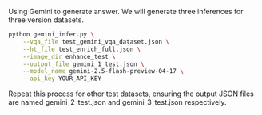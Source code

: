 Using Gemini to generate answer. We will generate three inferences for three version datasets.
```bash
python gemini_infer.py \
    --vqa_file test_gemini_vqa_dataset.json \
    --ht_file test_enrich_full.json \
    --image_dir enhance_test \
    --output_file gemini_1_test.json \
    --model_name gemini-2.5-flash-preview-04-17 \
    --api_key YOUR_API_KEY
```
Repeat this process for other test datasets, ensuring the output JSON files are named gemini_2_test.json and gemini_3_test.json respectively.
